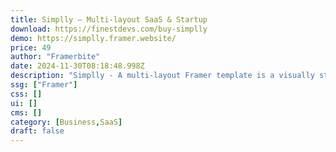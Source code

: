 ```yaml
---
title: Simplly — Multi-layout SaaS & Startup
download: https://finestdevs.com/buy-simplly
demo: https://simplly.framer.website/
price: 49
author: "Framerbite"
date: 2024-11-30T08:18:48.998Z
description: "Simplly - A multi-layout Framer template is a visually stunning and minimally designed template to meet the needs of SaaS & Startup businesses."
ssg: ["Framer"]
css: []
ui: []
cms: []
category: [Business,SaaS]
draft: false
---
```

